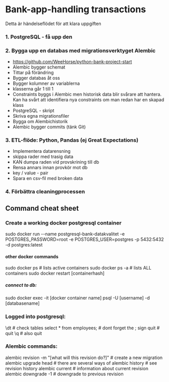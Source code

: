 # Bank-app-handling transactions

Detta är händelseflödet för att klara uppgiften

### 1. PostgreSQL - få upp den
### 2. Bygga upp en databas med migrationsverktyget Alembic
* https://github.com/WeeHorse/python-bank-project-start
* Alembic bygger schemat
* Tittar på förändring
* Bygger databas åt oss
* Bygger kolumner av variablerna
* klasserna går 1 till 1
* Constraints byggs i Alembic men historisk data blir svårare att hantera. Kan ha svårt att identifiera nya constraints om man redan har en skapad klass
* PostgreSQL - skript
* Skriva egna migrationsfiler
* Bygga om Alembichistorik
* Alembic bygger commits (tänk Git)
### 3. ETL-flöde: Python, Pandas (ej Great Expectations)
* Implementera datarensning
* skippa rader med trasig data
* KAN dumpa raden vid provskrining till db
* Rensa annars innan provkör mot db
* key / value - pair
* Spara en csv-fil med broken data
### 4. Förbättra cleaningprocessen

## Command cheat sheet
### Create a working docker postgresql container
sudo docker run --name postgresql-bank-datakvalitet -e POSTGRES_PASSWORD=root -e POSTGRES_USER=postgres -p 5432:5432 -d postgres:latest
#### other docker commands
sudo docker ps # lists active containers
sudo docker ps -a # lists ALL containers
sudo docker restart [containerhash]
##### connect to db:
sudo docker exec -it [docker container name] psql -U [username] -d [databasename]
### Logged into postgresql:
\dt # check tables
select * from employees; # dont forget the ; sign
quit # quit
\q # also quit
### Alembic commands:
alembic revision -m "[what will this revision do?]" # create a new migration
alembic upgrade head # there are several ways of 
alembic history # see revision history
alembic current # information about current revision
alembic downgrade -1 # downgrade to previous revision


